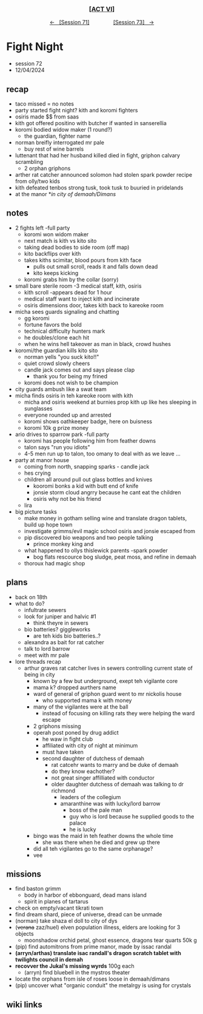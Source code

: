 
<div align="center">
  <h3 align="center"><a href="https://github.com/h-griffin/dnd-notes/blob/main/grimmhaus/act-VI" >[ACT VI]</a></h3>
  <p align="center">
    <a href="https://github.com/h-griffin/dnd-notes/blob/main/grimmhaus/act-VI/24-11-06.md" >&larr; &nbsp; [Session 71]</a>
    &nbsp;&nbsp;&nbsp;&nbsp;&nbsp;&nbsp;&nbsp;&nbsp;&nbsp;&nbsp;&nbsp;&nbsp;&nbsp;&nbsp;
    <a href="https://github.com/h-griffin/dnd-notes/blob/main/grimmhaus/act-VI/24-12-18.md" >[Session 73] &nbsp; &rarr;</a>
  </p>
</div>

# Fight Night
- session 72
- 12/04/2024

## recap
- taco missed = no notes
- party started fight night? kith and koromi fighters
- osiris made $$ from saas
- kith got offered positino with butcher if wanted in sanserellia
- koromi bodied widow maker (1 round?)  
    - the guardian, fighter name
- norman breifly interrogated mr pale
    - buy rest of wine barrels
- luttenant that had her husband killed died in fight, griphon calvary scrambling
    - 2 orphan griphons
- arther rat catcher announced solomon had stolen spark powder recipe from olly/two kids
- kith defeated tenbos strong tusk, took tusk to buuried in pridelands
- at the manor **in city of demaah/Dimans*

## notes
- 2 fights left -full party
    - koromi won widom maker
    - next match is kith vs kito sito
    - taking dead bodies to side room (off map)
    - kito backflips over kith
    - takes kiths scimitar, blood pours from kith face
        - pulls out small scroll, reads it and falls down dead
        - kito keeps kicking
    - koromi grabs him by the collar (sorry)
- small bare sterile room -3 medical staff, kith, osiris
    - kith scroll -appears dead for 1 hour
    - medical staff want to inject kith and incinerate
    - osiris dimensions door, takes kith back to kareoke room
- micha sees guards signaling and chatting
    - gg koromi
    - fortune favors the bold
    - technical difficulty hunters mark
    - he doubles/clone each hit
    - when he wins hell takeover as man in black, crowd hushes
- koromi/the guardian kills kito sito
    - norman yells "you suck kito!!"
    - quiet crowd slowly cheers
    - candle jack comes out and says please clap
        - thank you for being my frined
    - koromi does not wish to be champion  
- city guards ambush like a swat team
- micha finds osiris in teh kareoke room with kith
    - micha and osiris weekend at burnies prop kith up like hes sleeping in sunglasses
    - everyone rounded up and arrested
    - koromi shows oathkeeper badge, here on buisness
    - koromi 10k g prize money
- ario drives to sparrow park -full party
    - koromi has people following him from feather downs
    - talon says "run you idiots"
    - 4-5 men run up to talon, too omany to deal with as we leave ...
- party at manor house
    - coming from north, snapping sparks - candle jack
    - hes crying
    - children all around pull out glass bottles and knives
        - kooromi bonks a kid with butt end of knife
        - jonsie storm cloud angrry because he cant eat the children
        - osiris why not be his friend
    - lira
- big picture tasks
    - make money in gotham selling wine and translate dragon tablets, build up hope town
    - investigate grimms/evil magic school osiris and jonsie escaped from
    - pip discovered bio weapons and two people talking
        - prince monkey king and
    - what happened to ollys thislewick parents -spark powder
        - bog flats rescource bog sludge, peat moss, and refine in demaah
    - thoroux had magic shop

## plans
- back on 18th
- what to do?
    - infultrate sewers
    - look for juniper and halvic #1
        - think theyre in sewers
    - bio batteries? giggleworks
        - are teh kids bio batteries..?
    - alexandra as bait for rat catcher
    - talk to lord barrow
    - meet with mr pale
- lore threads recap
    - arthur graves rat catcher lives in sewers controlling current state of being in city
        - known by a few but underground, exept teh vigilante core
        - mama k? dropped aurthers name
        - ward of general of griphon guard went to mr nickolis house
            - who supported mama k with money
        - many of the vigilantes were at the ball
            - instead of focusing on killing rats they were helping the ward escape
        - 2 griphons missing
        - operah post poned by drug addict
            - he waw in fight club
            - affiliated with city of night at minimum
            - must have taken
            - second daughter of dutchess of demaah
                - rat catcehr wants to marry and be duke of demaah
                - do they know eachother?
                - not great singer affilliated with conductor
                - older daughter dutchess of demaah was talking to dr richmond
                    - leaders of the collegium
                    - amaranthine was with lucky/lord barrow
                        - boss of the pale man
                        - guy who is lord because he supplied goods to the palace
                        - he is lucky
        - bingo was the maid in teh feather downs the whole time
            - she was there when he died and grew up there
        - did all teh vigilantes go to the same orphanage?
        - vee

## missions
- find baston grimm
    - body in harbor of ebbonguard, dead mans island
    - spirit in planes of tartarus
- check on empty/vacant tikrati town
- find dream shard, piece of universe, dread can be unmade
- (norman) take shaza el doll to city of dys
- (~~verana~~ zaz/huel) elven population illness, elders are looking for 3 objects
    - moonshadow orchid petal, ghost essence, dragons tear quarts 50k g
- (pip) find automitrons from prime manor, made by issac randal
- **(arryn/arthas) translate isac randall's dragon scratch tablet with twilights council in demah**
- **recovver the Jukal's missing wyrds** 100g each
    - (arryn) find bluebell in the mystros theater
- locate the orphans from isle of roses loose in demaah/dimans
- (pip) uncover what "organic conduit" the metalrgy is using for crystals

## wiki links
